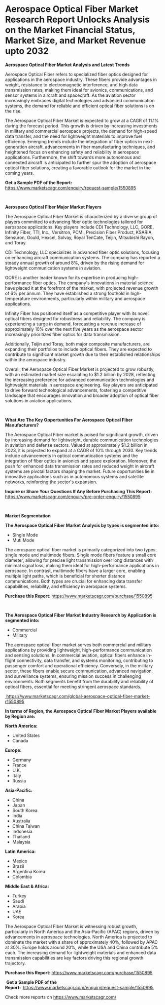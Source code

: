 <p><h1>Aerospace Optical Fiber Market Research Report Unlocks Analysis on the Market Financial Status, Market Size, and Market Revenue upto 2032</h1></p><p><strong>Aerospace Optical Fiber Market Analysis and Latest Trends</strong></p>
<p><p>Aerospace Optical Fiber refers to specialized fiber optics designed for applications in the aerospace industry. These fibers provide advantages in weight, resistance to electromagnetic interference, and high data transmission rates, making them ideal for avionics, communications, and sensor systems in aircraft and spacecraft. As the aviation sector increasingly embraces digital technologies and advanced communication systems, the demand for reliable and efficient optical fiber solutions is on the rise.</p><p>The Aerospace Optical Fiber Market is expected to grow at a CAGR of 11.1% during the forecast period. This growth is driven by increasing investments in military and commercial aerospace projects, the demand for high-speed data transfer, and the need for lightweight materials to improve fuel efficiency. Emerging trends include the integration of fiber optics in next-generation aircraft, advancements in fiber manufacturing techniques, and heightened focus on enhancing safety and reliability in aerospace applications. Furthermore, the shift towards more autonomous and connected aircraft is anticipated to further spur the adoption of aerospace optical fiber solutions, creating a favorable outlook for the market in the coming years.</p></p>
<p><strong>Get a Sample PDF of the Report:&nbsp;</strong> <a href="https://www.marketscagr.com/enquiry/request-sample/1550895?utm_campaign=1902&utm_medium=2&utm_source=Github&utm_content=ia&utm_term=01022025&utm_id=aerospace-optical-fiber">https://www.marketscagr.com/enquiry/request-sample/1550895</a></p>
<p>&nbsp;</p>
<p><strong>Aerospace Optical Fiber Major Market Players</strong></p>
<p><p>The Aerospace Optical Fiber Market is characterized by a diverse group of players committed to advancing fiber optic technologies tailored for aerospace applications. Key players include CDI Technology, LLC, GORE, Infinity Fiber, TTI, Inc., Versitron, PCMI, Precision Fiber Product, KSARIA, Sensuron, Gould, Hexcel, Solvay, Royal TenCate, Teijin, Mitsubishi Rayon, and Toray. </p><p>CDI Technology, LLC specializes in advanced fiber optic solutions, focusing on enhancing aircraft communication systems. The company has reported a steady annual growth of around 8%, driven by the rising demand for lightweight communication systems in aviation.</p><p>GORE is another leader known for its expertise in producing high-performance fiber optics. The company's innovations in material science have placed it at the forefront of the market, with projected revenue growth of 6% per annum. They have established a strong foothold in high-temperature environments, particularly within military and aerospace applications.</p><p>Infinity Fiber has positioned itself as a competitive player with its novel optical fibers designed for robustness and reliability. The company is experiencing a surge in demand, forecasting a revenue increase of approximately 10% over the next five years as the aerospace sector increasingly prioritizes fiber optics for data transmission.</p><p>Additionally, Teijin and Toray, both major composite manufacturers, are expanding their portfolios to include optical fibers. They are expected to contribute to significant market growth due to their established relationships within the aerospace industry.</p><p>Overall, the Aerospace Optical Fiber Market is projected to grow robustly, with an estimated market size escalating to $1.2 billion by 2028, reflecting the increasing preference for advanced communication technologies and lightweight materials in aerospace engineering. Key players are anticipated to drive forward technological advancements, fostering a competitive landscape that encourages innovation and broader adoption of optical fiber solutions in aviation applications.</p></p>
<p>&nbsp;</p>
<p><strong>What Are The Key Opportunities For Aerospace Optical Fiber Manufacturers?</strong></p>
<p><p>The Aerospace Optical Fiber market is poised for significant growth, driven by increasing demand for lightweight, durable communication technologies in aviation and defense sectors. Valued at approximately $1.2 billion in 2023, it is projected to expand at a CAGR of 10% through 2030. Key trends include advancements in optical communication systems and the integration of fiber optics in avionics and space exploration. Moreover, the push for enhanced data transmission rates and reduced weight in aircraft systems are pivotal factors shaping the market. Future opportunities lie in innovative applications such as in autonomous systems and satellite networks, reinforcing the sector's expansion.</p></p>
<p><strong>Inquire or Share Your Questions If Any Before Purchasing This Report:</strong> <a href="https://www.marketscagr.com/enquiry/pre-order-enquiry/1550895?utm_campaign=1902&utm_medium=2&utm_source=Github&utm_content=ia&utm_term=01022025&utm_id=aerospace-optical-fiber">https://www.marketscagr.com/enquiry/pre-order-enquiry/1550895</a></p>
<p>&nbsp;</p>
<p><strong>Market Segmentation</strong></p>
<p><strong>The Aerospace Optical Fiber Market Analysis by types is segmented into:</strong></p>
<p><ul><li>Single Mode</li><li>Muti Mode</li></ul></p>
<p><p>The aerospace optical fiber market is primarily categorized into two types: single mode and multimode fibers. Single mode fibers feature a small core diameter, allowing for precise light transmission over long distances with minimal signal loss, making them ideal for high-performance applications in aerospace. In contrast, multimode fibers have a larger core, enabling multiple light paths, which is beneficial for shorter distance communications. Both types are crucial for enhancing data transfer capabilities, reliability, and efficiency in aerospace systems.</p></p>
<p><strong>Purchase this Report:&nbsp;</strong><a href="https://www.marketscagr.com/purchase/1550895?utm_campaign=1902&utm_medium=2&utm_source=Github&utm_content=ia&utm_term=01022025&utm_id=aerospace-optical-fiber">https://www.marketscagr.com/purchase/1550895</a></p>
<p>&nbsp;</p>
<p><strong>The Aerospace Optical Fiber Market Industry Research by Application is segmented into:</strong></p>
<p><ul><li>Commercial</li><li>Military</li></ul></p>
<p><p>The aerospace optical fiber market serves both commercial and military applications by providing lightweight, high-performance communication and sensing solutions. In commercial aviation, optical fibers enhance in-flight connectivity, data transfer, and systems monitoring, contributing to passenger comfort and operational efficiency. Conversely, in the military sector, these fibers enable secure communication, advanced navigation, and surveillance systems, ensuring mission success in challenging environments. Both segments benefit from the durability and reliability of optical fibers, essential for meeting stringent aerospace standards.</p></p>
<p><a href="https://www.marketscagr.com/global-aerospace-optical-fiber-market-r1550895?utm_campaign=1902&utm_medium=2&utm_source=Github&utm_content=ia&utm_term=01022025&utm_id=aerospace-optical-fiber">&nbsp;https://www.marketscagr.com/global-aerospace-optical-fiber-market-r1550895</a></p>
<p><strong>In terms of Region, the Aerospace Optical Fiber Market Players available by Region are:</strong></p>
<p>
    <p> <strong> North America: </strong>
        <ul>
            <li>United States</li>
            <li>Canada</li>
        </ul>
        </p> 
    <p> <strong> Europe: </strong>
        <ul>
            <li>Germany</li>
            <li>France</li>
            <li>U.K.</li>
            <li>Italy</li>
            <li>Russia</li>
        </ul>
        </p> 
    <p> <strong> Asia-Pacific: </strong>
        <ul>
            <li>China</li>
            <li>Japan</li>
            <li>South Korea</li>
            <li>India</li>
            <li>Australia</li>
            <li>China Taiwan</li>
            <li>Indonesia</li>
            <li>Thailand</li>
            <li>Malaysia</li>
        </ul>
        </p> 
    <p> <strong> Latin America: </strong>
        <ul>
            <li>Mexico</li>
            <li>Brazil</li>
            <li>Argentina Korea</li>
            <li>Colombia</li>
        </ul>
        </p> 
    <p> <strong> Middle East & Africa: </strong>
        <ul>
            <li>Turkey</li>
            <li>Saudi</li>
            <li>Arabia</li>
            <li>UAE</li>
            <li>Korea</li>
        </ul>
    </p>
    </p>
<p><p>The Aerospace Optical Fiber Market is witnessing robust growth, particularly in North America and the Asia-Pacific (APAC) regions, driven by advancements in aerospace technologies. North America is projected to dominate the market with a share of approximately 40%, followed by APAC at 30%. Europe holds around 20%, while the USA and China contribute 5% each. The increasing demand for lightweight materials and enhanced data transmission capabilities are key factors driving this regional growth trajectory.</p></p>
<p><strong>Purchase this Report: </strong><a href="https://www.marketscagr.com/purchase/1550895?utm_campaign=1902&utm_medium=2&utm_source=Github&utm_content=ia&utm_term=01022025&utm_id=aerospace-optical-fiber">https://www.marketscagr.com/purchase/1550895</a></p>
<p>&nbsp;<strong>Get a Sample PDF of the Report:&nbsp;&nbsp;</strong><a href="https://www.marketscagr.com/enquiry/request-sample/1550895?utm_campaign=1902&utm_medium=2&utm_source=Github&utm_content=ia&utm_term=01022025&utm_id=aerospace-optical-fiber">https://www.marketscagr.com/enquiry/request-sample/1550895</a></p>
<p><strong></strong></p>
<p>Check more reports on <a href="https://www.marketscagr.com/?utm_campaign=1902&utm_medium=2&utm_source=Github&utm_content=ia&utm_term=01022025&utm_id=aerospace-optical-fiber">https://www.marketscagr.com/</a></p>